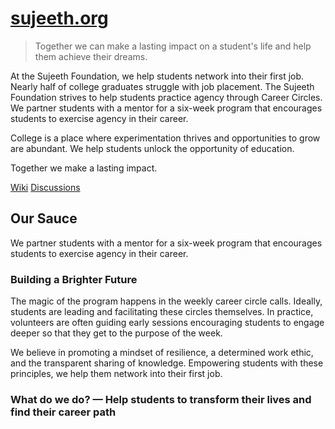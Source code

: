 # [sujeeth.org](https://www.sujeeth.org)

> Together we can make a lasting impact on a student's life and help them achieve their dreams.

At the Sujeeth Foundation, we help students network into their first job. Nearly half of college graduates struggle with job placement. The Sujeeth Foundation strives to help students practice agency through Career Circles.  We partner students with a mentor for a six-week program that encourages students to exercise agency in their career.  

College is a place where experimentation thrives and opportunities to grow are abundant. We help students unlock the opportunity of education.

Together we make a lasting impact. 

[Wiki](https://github.com/SujeethFoundation/sujeethfoundation.github.io/wiki) [Discussions](https://github.com/SujeethFoundation/sujeethfoundation.github.io/discussions)

## Our Sauce 
We partner students with a mentor for a six-week program that encourages students to exercise agency in their career.

### Building a Brighter Future
The magic of the program happens in the weekly career circle calls.  Ideally, students are leading and facilitating these circles themselves.  In practice, volunteers are often guiding early sessions encouraging students to engage deeper so that they get to the purpose of the week. 

We believe in promoting a mindset of resilience, a determined work ethic, and the transparent sharing of knowledge. Empowering students with these principles, we help them network into their first job.

### What do we do? — Help students to transform their lives and find their career path
To help students translate interest into a career, we pair students with a mentor.  We encourage students to shape their job search to reflect their own interests as well as market signal.  Through a program of eight meetings we try to shape student perspectives across their job search. 

The Career Circle program is structured according to the applicant journey: Self-Assessment, Research and Exploration, Resume and Preparation, Networking, Job Applications, Interviews, Follow-up, and Negotiations.  The focus for each meeting is small group discussions.  Short videos and exercises help set context.  Options are provided to dive deeper through with additional resources. 

### Why are we doing this? — Higher education can be expensive, but the benefits are worth it
We strongly believe that investing in students means investing in a better world. Through scholarships, training, and various services, we support college students. By helping students pursue their educational dreams, we're creating a brighter future—for both them and our communities. Together, we strive to build a fair and equal society where everyone can reach their fullest potential.

## Our Latest Partnerships
### Trulaske School of Business - University of Missouri
We are currently partners in the Sales and Customer Service program at the Trulaske School of Business. Together we support 30 Career Circles. In each circle, mentors provide students guidance as they work through an eight work program building job search skills.

## What Students Are Saying
"While our meetings at 1 p.m. on Mondays made my schedule a bit busier, they always left me feeling empowered because each lesson was meaningful. The skills and insights I gained prepared me for my professional life and gave me valuable tips for succeeding in interviews."

"My mentor shared valuable advice that is relevant for preparing my group and I for a future career, life after college, and how to navigate this last year of undergrad. The steps that my mentor took during our meetings includes relating each week's topic to real world topics and previous meetings, connecting with each other on LinkedIn, and so on. These meetings resulted in a new professional connection and advice that I will remember throughout life." 

"One positive realization I came to at the end of our meeting is that if you never try, you will never know. It is better to try something new in a career or in life than regret it later on. This experience has been so rewarding and I gained many new friends as well as a wonderful mentor through this experience."

